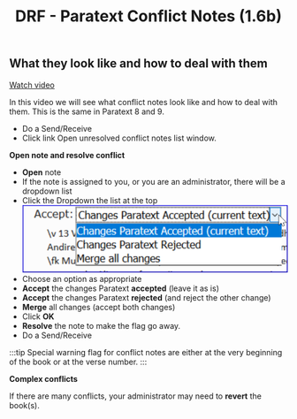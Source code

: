 ﻿---
title: DRF - Paratext Conflict Notes (1.6b)
---
## What they look like and how to deal with them
[Watch video](https://vimeo.com/438192934)

In this video we will see what conflict notes look like and how to deal with them. This is the same in Paratext 8 and 9.

-  Do a Send/Receive
-  Click link Open unresolved conflict notes list window.

**Open note and resolve conflict**

-  **Open** note
-  If the note is assigned to you, or you are an administrator, there will be a dropdown list
-  Click the Dropdown the list at the top  
    ![](../media/caa259a525d2752d85cb2e387a16e1d0.png)
-  Choose an option as appropriate
-  **Accept** the changes Paratext **accepted** (leave it as is)
-  **Accept** the changes Paratext **rejected** (and reject the other change)
-  **Merge** all changes (accept both changes)
-  Click **OK**
-  **Resolve** the note to make the flag go away.
-  Do a Send/Receive

:::tip
Special warning flag for conflict notes are either at the very beginning of the book or at the verse number.
:::

**Complex conflicts**

If there are many conflicts, your administrator may need to **revert** the book(s).
